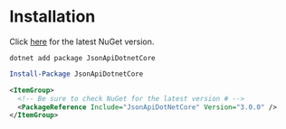 # Installation

Click [here](https://www.nuget.org/packages/JsonApiDotnetCore/) for the latest NuGet version.

```
dotnet add package JsonApiDotnetCore
```

```powershell
Install-Package JsonApiDotnetCore
```

```xml
<ItemGroup>
  <!-- Be sure to check NuGet for the latest version # -->
  <PackageReference Include="JsonApiDotNetCore" Version="3.0.0" />
</ItemGroup>
```
